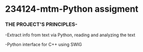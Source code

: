 # 234124-mtm-Python assigment
### THE PROJECT'S PRINCIPLES- 
  -Extract info from text via Python, reading and analyzing the text
	
  -Python interface for C++ using SWIG
